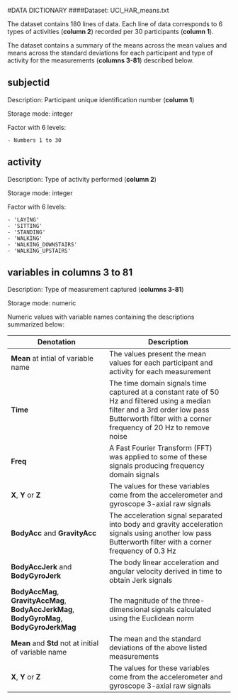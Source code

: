 #DATA DICTIONARY 
####Dataset: UCI_HAR_means.txt

The dataset contains 180 lines of data. Each line of data corresponds to 6 types of activities (**column 2**) recorded per 30 participants (**column 1**).

The dataset contains a summary of the means across the mean values and means across the standard deviations for each participant and type of activity for the measurements (**columns 3-81**) described below. 

##   subjectid
Description: Participant unique identification number (**column 1**)

Storage mode: integer

Factor with 6 levels:

	- Numbers 1 to 30    
	
##   activity
Description: Type of activity performed (**column 2**)

Storage mode: integer

Factor with 6 levels:

	- 'LAYING'                      
 	- 'SITTING'                   
	- 'STANDING'                    
	- 'WALKING'                     
	- 'WALKING_DOWNSTAIRS'          
	- 'WALKING_UPSTAIRS'            

##  variables in columns 3 to 81
Description: Type of measurement captured (**columns 3-81**)

Storage mode: numeric

Numeric values with variable names containing the descriptions summarized below:

|Denotation|Description|
| ------------- |-------------|
|**Mean** at intial of variable name|The values present the mean values for each participant and activity for each measurement|
|**Time**|The time domain signals time captured at a constant rate of 50 Hz and filtered using a median filter and a 3rd order low pass Butterworth filter with a corner frequency of 20 Hz to remove noise|
|**Freq**|A Fast Fourier Transform (FFT) was applied to some of these signals producing frequency domain signals| 
|**X**, **Y** or **Z**|The values for these variables come from the accelerometer and gyroscope 3-axial raw signals |
|**BodyAcc** and **GravityAcc**|The acceleration signal separated into body and gravity acceleration signals using another low pass Butterworth filter with a corner frequency of 0.3 Hz|
|**BodyAccJerk** and **BodyGyroJerk**|The body linear acceleration and angular velocity derived in time to obtain Jerk signals|
|**BodyAccMag**, **GravityAccMag**, **BodyAccJerkMag**, **BodyGyroMag**, **BodyGyroJerkMag**|The magnitude of the three-dimensional signals calculated using the Euclidean norm| 
|**Mean** and **Std** not at initial of variable name|The mean and the standard deviations of the above listed measurements|
|**X**, **Y** or **Z**|The values for these variables come from the accelerometer and gyroscope 3-axial raw signals |
	
